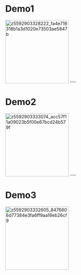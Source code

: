  <h1>Demo1</h1>
   <img src="https://github.com/xuannguyen2k4/Stack-Navigation--React-Native/assets/129494438/f154c2d6-d9fa-41aa-b1a7-08ad618e2c2e" alt="z5592903328222_fa4e716318b1a3d1020e73503ae5847b" width="200"/>
 ---
 <h1>Demo2</h1>
 <img src="https://github.com/xuannguyen2k4/Stack-Navigation--React-Native/assets/129494438/04b462c9-99d0-4e7f-89bc-1dce0c4b93c4" alt="z5592903333074_acc57f11a09023b5f00e67bcd24b579f" width="200"/>
 ---
 <h1>Demo3</h1>
  <img src="https://github.com/xuannguyen2k4/Stack-Navigation--React-Native/assets/129494438/946b9de3-ad48-4d6a-b60f-e2f56137bc51" alt="z5592903332605_8476606d77384e3fa6ff9aa16eb26cf9" width="200"/>


